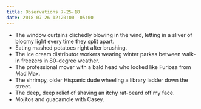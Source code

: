 ```yaml
---
title: Observations 7-25-18
date: 2018-07-26 12:20:00 -05:00
---
```


- The window curtains clichédly blowing in the wind, letting in a sliver of bloomy light every time they split apart.
- Eating mashed potatoes right after brushing.
- The ice cream distributor workers wearing winter parkas between walk-in freezers in 80-degree weather.
- The professional mover with a bald head who looked like Furiosa from Mad Max.
- The shrimpy, older Hispanic dude wheeling a library ladder down the street.
- The deep, deep relief of shaving an itchy rat-beard off my face.
- Mojitos and guacamole with Casey.